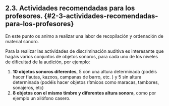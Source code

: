 ## 2.3. Actividades recomendadas para los profesores. {#2-3-actividades-recomendadas-para-los-profesores}

En este punto os animo a realizar una labor de recopilación y ordenación de material sonoro.

Para la realizar las actividades de discriminación auditiva es interesante que hagáis varios conjuntos de objetos sonoros, para cada uno de los niveles de dificultad de la audición, por ejemplo:

1. **10 objetos sonoros diferentes**, 5 con una altura determinada (podéis hacer  flautas, kazoos, campanas de barro, etc. ) y 5 sin altura determinada (podéis hacer objetos rítmicos como maracas, tambores, sonajeros, etc)
2. **8 objetos con el mismo timbre y diferentes altura sonora**, como por ejemplo un xilófono casero.

<!--
#TODO meter imágenes de campanas y carillón intratonal
-->